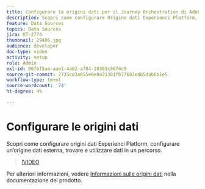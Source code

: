 ```yaml
---
title: Configurare le origini dati per il Journey Orchestration di Adobe
description: Scopri come configurare Origine dati Experienci Platform, configurare un’origine dati esterna, nonché individuare e utilizzare i dati all’interno di un percorso.
feature: Data Sources
topics: Data Sources
jira: KT-2774
thumbnail: 29406.jpg
audience: developer
doc-type: video
activity: setup
role: Admin
exl-id: 06fbf5ae-aae1-4a62-af84-18303c9674c9
source-git-commit: 2735cd3a855e6e8a21381fb77683ed65dab6b1e5
workflow-type: tm+mt
source-wordcount: '74'
ht-degree: 4%

---
```


# Configurare le origini dati

Scopri come configurare origini dati Experienci Platform, configurare un’origine dati esterna, trovare e utilizzare dati in un percorso.

>[!VIDEO](https://video.tv.adobe.com/v/29406?quality=12&learn=on)

Per ulteriori informazioni, vedere [Informazioni sulle origini dati](https://experienceleague.adobe.com/docs/journeys/using/data-source-journeys/about-data-sources.html?lang=en) nella documentazione del prodotto.
